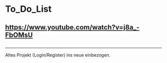 # To_Do_List

## https://www.youtube.com/watch?v=j8a_-FbOMsU

##
---
Altes Projekt (Login/Register) ins neue einbezogen.

